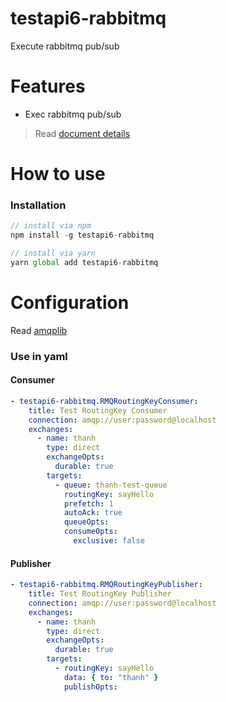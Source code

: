 # testapi6-rabbitmq
Execute rabbitmq pub/sub

# Features
- Exec rabbitmq pub/sub

> Read [document details](./docs/modules.md)

# How to use
### Installation
```javascript
// install via npm
npm install -g testapi6-rabbitmq

// install via yarn
yarn global add testapi6-rabbitmq
```

# Configuration

Read [amqplib](https://www.npmjs.com/package/amqplib)

### Use in yaml

#### Consumer

```yaml
- testapi6-rabbitmq.RMQRoutingKeyConsumer:
    title: Test RoutingKey Consumer
    connection: amqp://user:password@localhost
    exchanges:
      - name: thanh
        type: direct
        exchangeOpts:
          durable: true
        targets:
          - queue: thanh-test-queue
            routingKey: sayHello
            prefetch: 1
            autoAck: true
            queueOpts:
            consumeOpts:
              exclusive: false
```

#### Publisher

```yaml
- testapi6-rabbitmq.RMQRoutingKeyPublisher:
    title: Test RoutingKey Publisher
    connection: amqp://user:password@localhost
    exchanges:
      - name: thanh
        type: direct
        exchangeOpts:
          durable: true
        targets:
          - routingKey: sayHello
            data: { to: "thanh" }
            publishOpts:

```